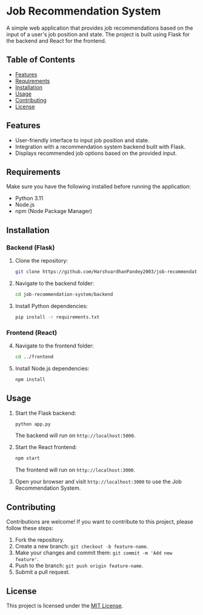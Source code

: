 # Job Recommendation System

A simple web application that provides job recommendations based on the input of a user's job position and state. The project is built using Flask for the backend and React for the frontend.

## Table of Contents
- [Features](#features)
- [Requirements](#requirements)
- [Installation](#installation)
- [Usage](#usage)
- [Contributing](#contributing)
- [License](#license)

## Features

- User-friendly interface to input job position and state.
- Integration with a recommendation system backend built with Flask.
- Displays recommended job options based on the provided input.

## Requirements

Make sure you have the following installed before running the application:

- Python 3.11
- Node.js
- npm (Node Package Manager)

## Installation

### Backend (Flask)

1. Clone the repository:

    ```bash
    git clone https://github.com/HarshvardhanPandey2003/job-recommendation-system.git
    ```

2. Navigate to the backend folder:

    ```bash
    cd job-recommendation-system/backend
    ```

3. Install Python dependencies:

    ```bash
    pip install -r requirements.txt
    ```

### Frontend (React)

4. Navigate to the frontend folder:

    ```bash
    cd ../frontend
    ```

5. Install Node.js dependencies:

    ```bash
    npm install
    ```

## Usage

1. Start the Flask backend:

    ```bash
    python app.py
    ```

   The backend will run on `http://localhost:5000`.

2. Start the React frontend:

    ```bash
    npm start
    ```

   The frontend will run on `http://localhost:3000`.

3. Open your browser and visit `http://localhost:3000` to use the Job Recommendation System.

## Contributing

Contributions are welcome! If you want to contribute to this project, please follow these steps:

1. Fork the repository.
2. Create a new branch: `git checkout -b feature-name`.
3. Make your changes and commit them: `git commit -m 'Add new feature'`.
4. Push to the branch: `git push origin feature-name`.
5. Submit a pull request.

## License

This project is licensed under the [MIT License](LICENSE).
